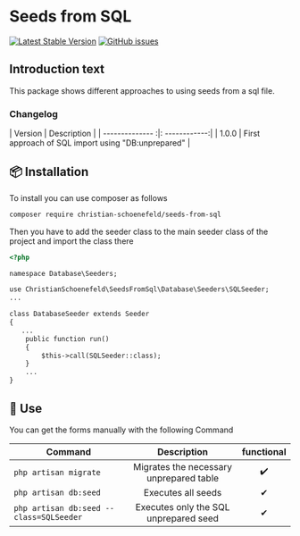 # Seeds from SQL #
[![Latest Stable Version](https://img.shields.io/packagist/v/christian-schoenefeld/seeds-from-sql?style=flat-square)](https://packagist.org/packages/cristal/php-api-wrapper)
[![GitHub issues](https://img.shields.io/github/issues/christian-schoenefeld/seeds-from-sql?style=flat-square)](https://github.com/christian-schoenefeld/seeds-from-sql/issues)

## Introduction text ##

This package shows different approaches to using seeds from a sql file.

### Changelog ###

| Version        | Description  |
| -------------- :|: ------------:|
| 1.0.0     | First approach of SQL import using "DB:unprepared" |

## 📦 Installation ##

To install you can use composer as follows
```html
composer require christian-schoenefeld/seeds-from-sql
```
Then you have to add the seeder class to the main seeder class of the project and import the class there
```html
<?php

namespace Database\Seeders;

use ChristianSchoenefeld\SeedsFromSql\Database\Seeders\SQLSeeder;
...

class DatabaseSeeder extends Seeder
{
   ...
    public function run()
    {
        $this->call(SQLSeeder::class);
    }
    ...
}

```

## 🚀 Use ##

You can get the forms manually with the following Command

| Command        | Description         | functional         |
| -------------- |:-------------------:|:-------------------:|
| `php artisan migrate`     | Migrates the necessary unprepared table | ✔️|
| `php artisan db:seed`     | Executes all seeds |  ✔ |
| `php artisan db:seed --class=SQLSeeder`     | Executes only the SQL unprepared seed |  ✔ |
